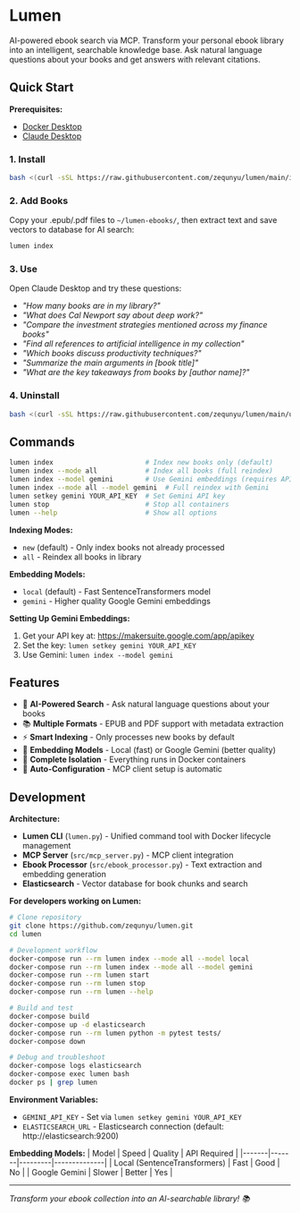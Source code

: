 # Lumen

AI-powered ebook search via MCP. Transform your personal ebook library into an intelligent, searchable knowledge base. Ask natural language questions about your books and get answers with relevant citations.

## Quick Start

**Prerequisites:**

-   [Docker Desktop](https://docs.docker.com/get-docker/)
-   [Claude Desktop](https://claude.ai/download)

### 1. Install

```bash
bash <(curl -sSL https://raw.githubusercontent.com/zequnyu/lumen/main/install.sh)
```

### 2. Add Books

Copy your .epub/.pdf files to `~/lumen-ebooks/`, then extract text and save vectors to database for AI search:

```bash
lumen index
```

### 3. Use

Open Claude Desktop and try these questions:

- *"How many books are in my library?"*
- *"What does Cal Newport say about deep work?"*
- *"Compare the investment strategies mentioned across my finance books"*
- *"Find all references to artificial intelligence in my collection"*
- *"Which books discuss productivity techniques?"*
- *"Summarize the main arguments in [book title]"*
- *"What are the key takeaways from books by [author name]?"*

### 4. Uninstall

```bash
bash <(curl -sSL https://raw.githubusercontent.com/zequnyu/lumen/main/uninstall.sh)
```

## Commands

```bash
lumen index                       # Index new books only (default)
lumen index --mode all            # Index all books (full reindex)
lumen index --model gemini        # Use Gemini embeddings (requires API key)
lumen index --mode all --model gemini  # Full reindex with Gemini
lumen setkey gemini YOUR_API_KEY  # Set Gemini API key
lumen stop                        # Stop all containers
lumen --help                      # Show all options
```

**Indexing Modes:**

-   `new` (default) - Only index books not already processed
-   `all` - Reindex all books in library

**Embedding Models:**

-   `local` (default) - Fast SentenceTransformers model
-   `gemini` - Higher quality Google Gemini embeddings

**Setting Up Gemini Embeddings:**

1. Get your API key at: https://makersuite.google.com/app/apikey
2. Set the key: `lumen setkey gemini YOUR_API_KEY`
3. Use Gemini: `lumen index --model gemini`

## Features

-   🧠 **AI-Powered Search** - Ask natural language questions about your books
-   📚 **Multiple Formats** - EPUB and PDF support with metadata extraction
-   ⚡ **Smart Indexing** - Only processes new books by default
-   🎯 **Embedding Models** - Local (fast) or Google Gemini (better quality)
-   🐳 **Complete Isolation** - Everything runs in Docker containers
-   🔧 **Auto-Configuration** - MCP client setup is automatic

## Development

**Architecture:**

-   **Lumen CLI** (`lumen.py`) - Unified command tool with Docker lifecycle management
-   **MCP Server** (`src/mcp_server.py`) - MCP client integration
-   **Ebook Processor** (`src/ebook_processor.py`) - Text extraction and embedding generation
-   **Elasticsearch** - Vector database for book chunks and search

**For developers working on Lumen:**

```bash
# Clone repository
git clone https://github.com/zequnyu/lumen.git
cd lumen

# Development workflow
docker-compose run --rm lumen index --mode all --model local
docker-compose run --rm lumen index --mode all --model gemini
docker-compose run --rm lumen start
docker-compose run --rm lumen stop
docker-compose run --rm lumen --help

# Build and test
docker-compose build
docker-compose up -d elasticsearch
docker-compose run --rm lumen python -m pytest tests/
docker-compose down

# Debug and troubleshoot
docker-compose logs elasticsearch
docker-compose exec lumen bash
docker ps | grep lumen
```

**Environment Variables:**

-   `GEMINI_API_KEY` - Set via `lumen setkey gemini YOUR_API_KEY`
-   `ELASTICSEARCH_URL` - Elasticsearch connection (default: http://elasticsearch:9200)

**Embedding Models:**
| Model | Speed | Quality | API Required |
|-------|-------|---------|--------------|
| Local (SentenceTransformers) | Fast | Good | No |
| Google Gemini | Slower | Better | Yes |

---

_Transform your ebook collection into an AI-searchable library! 📚_
